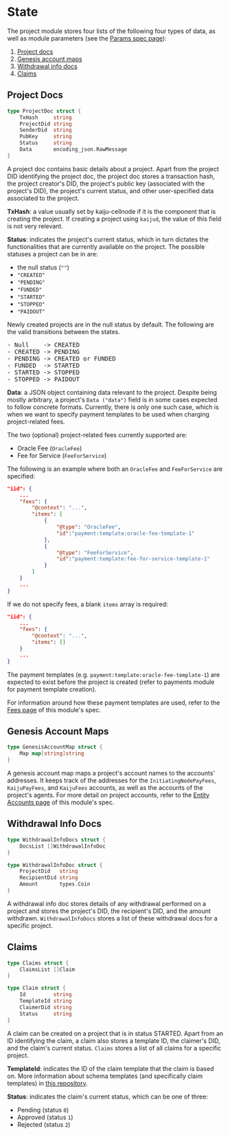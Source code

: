 # State

The project module stores four lists of the following four types of data, as
well as module parameters (see the [Params spec page](06_params.md)):

1. [Project docs](#project-docs)
2. [Genesis account maps](#genesis-account-maps)
3. [Withdrawal info docs](#withdrawal-info-docs)
4. [Claims](#claims)

## Project Docs

```go
type ProjectDoc struct {
    TxHash     string
    ProjectDid string
    SenderDid  string
    PubKey     string
    Status     string
    Data       encoding_json.RawMessage
}
```

A project doc contains basic details about a project. Apart from the project DID
identifying the project doc, the project doc stores a transaction hash, the
project creator's DID, the project's public key (associated with the project's
DID), the project's current status, and other user-specified data associated to
the project.

**TxHash**: a value usually set by kaiju-cellnode if it is the component that is
creating the project. If creating a project using `kaijud`, the value of this
field is not very relevant.

**Status**: indicates the project's current status, which in turn dictates the
functionalities that are currently available on the project. The possible
statuses a project can be in are:

- the null status (`""`)
- `"CREATED"`
- `"PENDING"`
- `"FUNDED"`
- `"STARTED"`
- `"STOPPED"`
- `"PAIDOUT"`

Newly created projects are in the null status by default. The following are the
valid transitions between the states.
<pre>
- Null    -> CREATED
- CREATED -> PENDING
- PENDING -> CREATED or FUNDED
- FUNDED  -> STARTED
- STARTED -> STOPPED
- STOPPED -> PAIDOUT
</pre>

**Data**: a JSON object containing data relevant to the project. Despite being
mostly arbitrary, a project's `Data ("data")` field is in some cases expected to
follow concrete formats. Currently, there is only one such case, which is when
we want to specify payment templates to be used when charging project-related
fees.

The two (optional) project-related fees currently supported are:

- Oracle Fee (`OracleFee`)
- Fee for Service (`FeeForService`)

The following is an example where both an `OracleFee` and `FeeForService` are
specified:

```json
"iid": {
    ...
    "fees": {
        "@context": "...",
        "items": [
            {
                "@type": "OracleFee",
                "id":"payment:template:oracle-fee-template-1"
            },
            {
                "@type": "FeeForService",
                "id":"payment:template:fee-for-service-template-1"
            }
        ]
    }
    ...
}
```

If we do not specify fees, a blank `items` array is required:

```json
"iid": {
    ...
    "fees": {
        "@context": "...",
        "items": []
    }
    ...
}
```

The payment templates (e.g. `payment:template:oracle-fee-template-1`) are
expected to exist before the project is created (refer to payments module for
payment template creation).

For information around how these payment templates are used, refer to
the [Fees page](04_fees.md) of this module's spec.

## Genesis Account Maps

```go
type GenesisAccountMap struct {
    Map map[string]string
}
```

A genesis account map maps a project's account names to the accounts' addresses.
It keeps track of the addresses for the `InitiatingNodePayFees`, `KaijuPayFees`,
and `KaijuFees` accounts, as well as the accounts of the project's agents. For
more detail on project accounts, refer to the
[Entity Accounts page](05_entity_accounts.md) of this module's spec.

## Withdrawal Info Docs

```go
type WithdrawalInfoDocs struct {
    DocsList []WithdrawalInfoDoc
}
```

```go
type WithdrawalInfoDoc struct {
    ProjectDid   string
    RecipientDid string
    Amount       types.Coin
}
```

A withdrawal info doc stores details of any withdrawal performed on a project
and stores the project's DID, the recipient's DID, and the amount withdrawn.
`WithdrawalInfoDocs` stores a list of these withdrawal docs for a specific
project.

## Claims

```go
type Claims struct {
    ClaimsList []Claim
}
```

```go
type Claim struct {
    Id         string
    TemplateId string
    ClaimerDid string
    Status     string
}
```

A claim can be created on a project that is in status STARTED. Apart from an ID
identifying the claim, a claim also stores a template ID, the claimer's DID, and
the claim's current status. `Claims` stores a list of all claims for a specific
project.

**TemplateId**: indicates the ID of the claim template that the claim is based
on. More information about schema templates (and specifically claim templates)
in [this repository](https://github.com/kaijufoundation/schema).

**Status**: indicates the claim's current status, which can be one of three:

- Pending (status `0`)
- Approved (status `1`)
- Rejected (status `2`)
